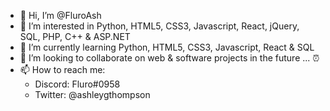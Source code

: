 - 👋 Hi, I’m @FluroAsh
- 👀 I’m interested in Python, HTML5, CSS3, Javascript, React, jQuery, SQL, PHP, C++ & ASP.NET
- 🌱 I’m currently learning Python, HTML5, CSS3, Javascript, React & SQL
- 💞️ I’m looking to collaborate on web & software projects in the future ... ⏰
- 📫 How to reach me: 
  - Discord: Fluro#0958
  - Twitter: @ashleygthompson
  
<!---
FluroAsh/FluroAsh is a ✨ special ✨ repository because its `README.md` (this file) appears on your GitHub profile.
You can click the Preview link to take a look at your changes.
--->
